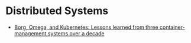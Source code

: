 # Distributed Systems

- [Borg, Omega, and Kubernetes: Lessons learned from three container-management systems over a decade](https://dl.acm.org/doi/pdf/10.1145/2898442.2898444)
